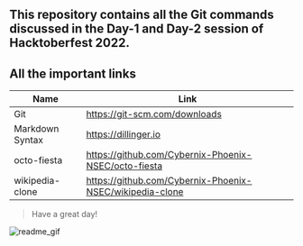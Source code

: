 ## This repository contains all the Git commands discussed in the Day-1 and Day-2 session of Hacktoberfest 2022.

## All the important links

| Name | Link |
| ------ | ------ |
| Git | https://git-scm.com/downloads |
| Markdown Syntax | https://dillinger.io |
| octo-fiesta | https://github.com/Cybernix-Phoenix-NSEC/octo-fiesta |
| wikipedia-clone | https://github.com/Cybernix-Phoenix-NSEC/wikipedia-clone |




>Have a great day!


![readme_gif](https://user-images.githubusercontent.com/87913587/197389233-29428663-702d-4430-835a-1e8ced43893d.gif)

